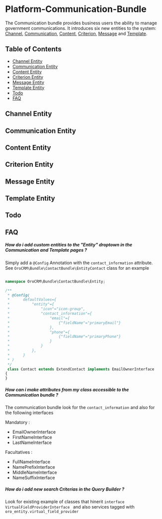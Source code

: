 # Platform-Communication-Bundle

The Communication bundle provides business users the ability to manage government communications. It introduces six new entities to the system: [Channel](Entity/Channel.php), [Communication](Entity/Communication.php), [Content](Entity/Content.php), [Criterion](Entity/Criterion.php), [Message](Entity/Message.php) and [Template](Entity/Template.php).

## Table of Contents

- [Channel Entity](#channel-entity)
- [Communication Entity](#communication-entity)
- [Content Entity](#content-entity)
- [Criterion Entity](#criterion-entity)
- [Message Entity](#message-entity)
- [Template Entity](#template-entity)
- [Todo](#todo)
- [FAQ](#FAQ)

## Channel Entity

## Communication Entity

## Content Entity

## Criterion Entity

## Message Entity

## Template Entity

## Todo




## FAQ

##### How do i add custom entities to the "Entity" droptown in the Communication and Template pages ?

Simply add a `@Config` Annotation with the `contact_information` attribute. See `OroCRM\Bundle\ContactBundle\EntityContact` class for an example

```php

namespace OroCRM\Bundle\ContactBundle\Entity;

/**
 * @Config(
 *      defaultValues={
 *          "entity"={
 *              "icon"="icon-group",
 *              "contact_information"={
 *                  "email"={
 *                      {"fieldName"="primaryEmail"}
 *                  },
 *                  "phone"={
 *                      {"fieldName"="primaryPhone"}
 *                  }
 *              }
 *          },
 *      }
 * )
 */
 class Contact extends ExtendContact implements EmailOwnerInterface
{
}
```

##### How can i make attributes from my class accessible to the Communication bundle ?

The communication bundle look for the `contact_information` and also for the following interfaces

Mandatory : 
- EmailOwnerInterface
- FirstNameInterface
- LastNameInterface

Facultatives : 
- FullNameInterface
- NamePrefixInterface
- MiddleNameInterface
- NameSuffixInterface




##### How do i add new search Criterias in the Query Builder ? 
Look for existing example of classes that hinerit `interface VirtualFieldProviderInterface
` and also services tagged with `oro_entity.virtual_field_provider`


